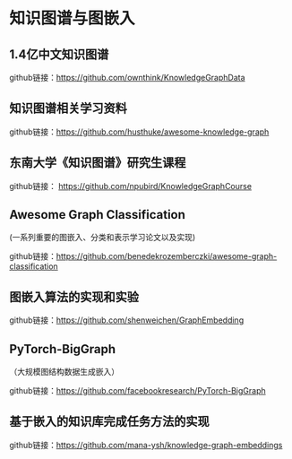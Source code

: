 # 知识图谱与图嵌入

## 1.4亿中文知识图谱

github链接：https://github.com/ownthink/KnowledgeGraphData

## 知识图谱相关学习资料

github链接：https://github.com/husthuke/awesome-knowledge-graph

## 东南大学《知识图谱》研究生课程 

github链接： https://github.com/npubird/KnowledgeGraphCourse

## Awesome Graph Classification

(一系列重要的图嵌入、分类和表示学习论文以及实现)

github链接：https://github.com/benedekrozemberczki/awesome-graph-classification

## 图嵌入算法的实现和实验

github链接：https://github.com/shenweichen/GraphEmbedding

## PyTorch-BigGraph
（大规模图结构数据生成嵌入）

github链接：https://github.com/facebookresearch/PyTorch-BigGraph

## 基于嵌入的知识库完成任务方法的实现

github链接：https://github.com/mana-ysh/knowledge-graph-embeddings
